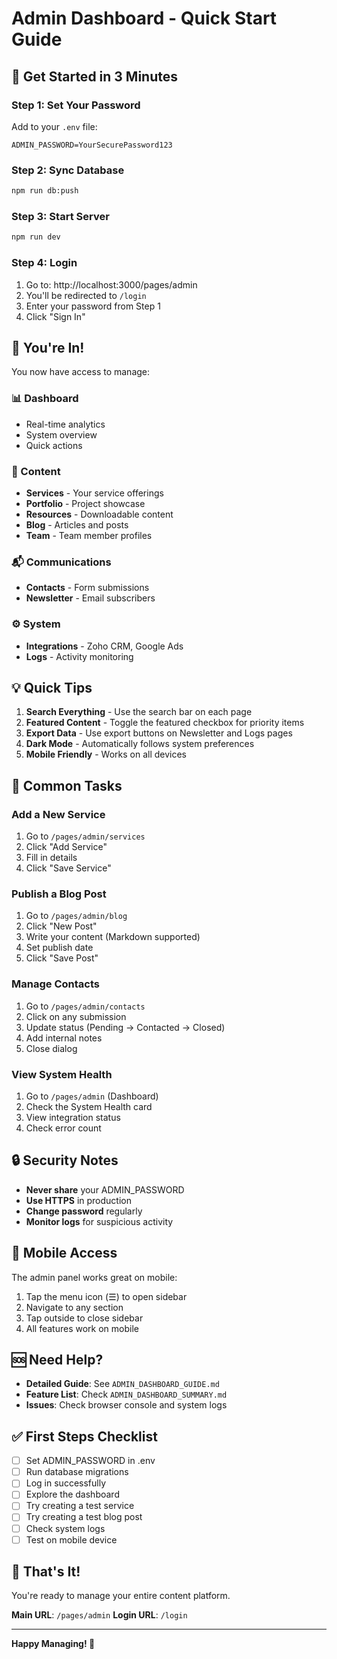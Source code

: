 # Admin Dashboard - Quick Start Guide

## 🚀 Get Started in 3 Minutes

### Step 1: Set Your Password
Add to your `.env` file:
```env
ADMIN_PASSWORD=YourSecurePassword123
```

### Step 2: Sync Database
```bash
npm run db:push
```

### Step 3: Start Server
```bash
npm run dev
```

### Step 4: Login
1. Go to: http://localhost:3000/pages/admin
2. You'll be redirected to `/login`
3. Enter your password from Step 1
4. Click "Sign In"

## 🎉 You're In!

You now have access to manage:

### 📊 Dashboard
- Real-time analytics
- System overview
- Quick actions

### 📝 Content
- **Services** - Your service offerings
- **Portfolio** - Project showcase
- **Resources** - Downloadable content
- **Blog** - Articles and posts
- **Team** - Team member profiles

### 📬 Communications
- **Contacts** - Form submissions
- **Newsletter** - Email subscribers

### ⚙️ System
- **Integrations** - Zoho CRM, Google Ads
- **Logs** - Activity monitoring

## 💡 Quick Tips

1. **Search Everything** - Use the search bar on each page
2. **Featured Content** - Toggle the featured checkbox for priority items
3. **Export Data** - Use export buttons on Newsletter and Logs pages
4. **Dark Mode** - Automatically follows system preferences
5. **Mobile Friendly** - Works on all devices

## 🎯 Common Tasks

### Add a New Service
1. Go to `/pages/admin/services`
2. Click "Add Service"
3. Fill in details
4. Click "Save Service"

### Publish a Blog Post
1. Go to `/pages/admin/blog`
2. Click "New Post"
3. Write your content (Markdown supported)
4. Set publish date
5. Click "Save Post"

### Manage Contacts
1. Go to `/pages/admin/contacts`
2. Click on any submission
3. Update status (Pending → Contacted → Closed)
4. Add internal notes
5. Close dialog

### View System Health
1. Go to `/pages/admin` (Dashboard)
2. Check the System Health card
3. View integration status
4. Check error count

## 🔒 Security Notes

- **Never share** your ADMIN_PASSWORD
- **Use HTTPS** in production
- **Change password** regularly
- **Monitor logs** for suspicious activity

## 📱 Mobile Access

The admin panel works great on mobile:
1. Tap the menu icon (☰) to open sidebar
2. Navigate to any section
3. Tap outside to close sidebar
4. All features work on mobile

## 🆘 Need Help?

- **Detailed Guide**: See `ADMIN_DASHBOARD_GUIDE.md`
- **Feature List**: Check `ADMIN_DASHBOARD_SUMMARY.md`
- **Issues**: Check browser console and system logs

## ✅ First Steps Checklist

- [ ] Set ADMIN_PASSWORD in .env
- [ ] Run database migrations
- [ ] Log in successfully
- [ ] Explore the dashboard
- [ ] Try creating a test service
- [ ] Try creating a test blog post
- [ ] Check system logs
- [ ] Test on mobile device

## 🎊 That's It!

You're ready to manage your entire content platform.

**Main URL**: `/pages/admin`
**Login URL**: `/login`

---

**Happy Managing! 🚀**
